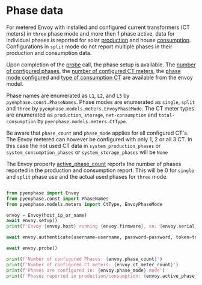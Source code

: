 # Phase data

For metered Envoy with installed and configured current transformers (CT meters) in `three` phase mode and more then 1 phase active, data for individual phases is reported for solar [production](#pyenphase.EnvoyData.system_production_phases) and house [consumption](#pyenphase.EnvoyData.system_consumption_phases). Configurations in `split` mode do not report multiple phases in their production and consumption data.

Upon completion of the [probe](usage_intro.md#data-collection) call, the phase setup is available. The [number of configured phases](#pyenphase.Envoy.phase_count), the [number of configured CT meters](#pyenphase.Envoy.ct_meter_count), the [phase mode configured](#pyenphase.Envoy.phase_mode) and [type of consumption CT](#pyenphase.Envoy.consumption_meter_type) are available from the envoy model.

Phase names are enumerated as `L1`, `L2`, and `L3` by `pyenphase.const.PhaseNames`. Phase modes are enumerated as `single`, `split` and `three` by `pyenphase.models.meters.EnvoyPhaseMode`. The CT meter types are enumerated as `production`, `storage`, `net-consumption` and `total-consumption` by `pyenphase.models.meters.CtType`.

Be aware that `phase_count` and `phase_mode` applies for all configured CT's. The Envoy metered can however be configured with only 1, 2 or all 3 CT. In this case the not used CT data in `system_production_phases` or `system_consumption_phases` or `system_storage_phases` will be `None`

The Envoy property [active_phase_count](#pyenphase.Envoy.active_phase_count) reports the number of phases reported in the production and consumption report. This will be 0 for `single` and `split` phase use and the actual used phases for `three` mode.

```python

from pyenphase import Envoy
from pyenphase.const import PhaseNames
from pyenphase.models.meters import CtType, EnvoyPhaseMode

envoy = Envoy(host_ip_or_name)
await envoy.setup()
print(f'Envoy {envoy.host} running {envoy.firmware}, sn: {envoy.serial_number}')

await envoy.authenticate(username=username, password=password, token=token)

await envoy.probe()

print(f'Number of configured Phases: {envoy.phase_count}')
print(f'Number of configured CT meters: {envoy.ct_meter_count}')
print(f'Phases are configured in: {envoy.phase_mode} mode')
print(f'Phases reported in production/consumption: {envoy.active_phase_count} mode')

```
